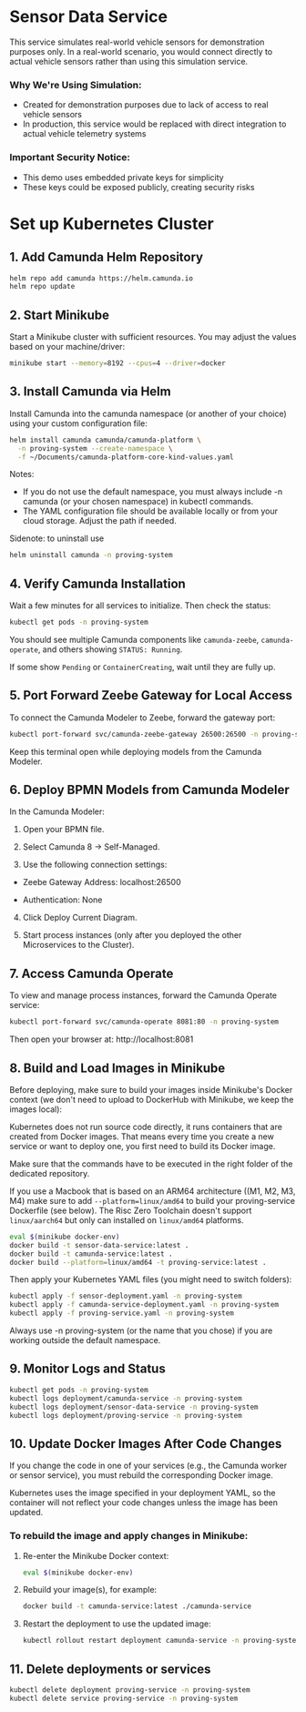 # Sensor Data Service

This service simulates real-world vehicle sensors for demonstration purposes only. In a real-world scenario, you would connect directly to actual vehicle sensors rather than using this simulation service.

### Why We're Using Simulation:

- Created for demonstration purposes due to lack of access to real vehicle sensors
- In production, this service would be replaced with direct integration to actual vehicle telemetry systems

### Important Security Notice:

- This demo uses embedded private keys for simplicity
- These keys could be exposed publicly, creating security risks


# Set up Kubernetes Cluster

## 1. Add Camunda Helm Repository
```bash
helm repo add camunda https://helm.camunda.io
helm repo update
```

## 2. Start Minikube
Start a Minikube cluster with sufficient resources. You may adjust the values based on your machine/driver:
```bash
minikube start --memory=8192 --cpus=4 --driver=docker
```

## 3. Install Camunda via Helm
Install Camunda into the camunda namespace (or another of your choice) using your custom configuration file:

```bash
helm install camunda camunda/camunda-platform \
  -n proving-system --create-namespace \
  -f ~/Documents/camunda-platform-core-kind-values.yaml
```
Notes:
- If you do not use the default namespace, you must always include -n camunda (or your chosen namespace) in kubectl commands.
- The YAML configuration file should be available locally or from your cloud storage. Adjust the path if needed.

Sidenote: to uninstall use
```bash
helm uninstall camunda -n proving-system
```

## 4. Verify Camunda Installation
Wait a few minutes for all services to initialize. Then check the status:

```bash
kubectl get pods -n proving-system
```
You should see multiple Camunda components like ```camunda-zeebe```, ```camunda-operate```, and others showing ```STATUS: Running```.

If some show ```Pending``` or ```ContainerCreating```, wait until they are fully up.

## 5. Port Forward Zeebe Gateway for Local Access
To connect the Camunda Modeler to Zeebe, forward the gateway port:

```bash
kubectl port-forward svc/camunda-zeebe-gateway 26500:26500 -n proving-system
```
Keep this terminal open while deploying models from the Camunda Modeler.

## 6. Deploy BPMN Models from Camunda Modeler
In the Camunda Modeler:

1. Open your BPMN file.

2. Select Camunda 8 → Self-Managed.

3. Use the following connection settings:

- Zeebe Gateway Address: localhost:26500

- Authentication: None

4. Click Deploy Current Diagram.
   
5. Start process instances (only after you deployed the other Microservices to the Cluster).

## 7. Access Camunda Operate
To view and manage process instances, forward the Camunda Operate service:

```bash
kubectl port-forward svc/camunda-operate 8081:80 -n proving-system
```
Then open your browser at: http://localhost:8081

## 8. Build and Load Images in Minikube
Before deploying, make sure to build your images inside Minikube's Docker context (we don't need to upload to DockerHub with Minikube, we keep the images local):

Kubernetes does not run source code directly, it runs containers that are created from Docker images. That means every time you create a new service or want to deploy one, you first need to build its Docker image.

Make sure that the commands have to be executed in the right folder of the dedicated repository.

If you use a Macbook that is based on an ARM64 architecture ((M1, M2, M3, M4) make sure to add ```--platform=linux/amd64``` to build your proving-service Dockerfile (see below). The Risc Zero Toolchain doesn't support ```linux/aarch64``` but only can installed on ```linux/amd64``` platforms.

```bash
eval $(minikube docker-env)
docker build -t sensor-data-service:latest .
docker build -t camunda-service:latest .
docker build --platform=linux/amd64 -t proving-service:latest .
```
Then apply your Kubernetes YAML files (you might need to switch folders):

```bash
kubectl apply -f sensor-deployment.yaml -n proving-system
kubectl apply -f camunda-service-deployment.yaml -n proving-system
kubectl apply -f proving-service.yaml -n proving-system
```
Always use -n proving-system (or the name that you chose) if you are working outside the default namespace.

## 9. Monitor Logs and Status
```bash
kubectl get pods -n proving-system
kubectl logs deployment/camunda-service -n proving-system
kubectl logs deployment/sensor-data-service -n proving-system
kubectl logs deployment/proving-service -n proving-system
```

## 10. Update Docker Images After Code Changes

If you change the code in one of your services (e.g., the Camunda worker or sensor service), you must rebuild the corresponding Docker image.

Kubernetes uses the image specified in your deployment YAML, so the container will not reflect your code changes unless the image has been updated.

### To rebuild the image and apply changes in Minikube:

1. Re-enter the Minikube Docker context:
   ```bash
   eval $(minikube docker-env)
   ```
2. Rebuild your image(s), for example:
   ```bash
   docker build -t camunda-service:latest ./camunda-service
   ```
3. Restart the deployment to use the updated image:
   ```bash
   kubectl rollout restart deployment camunda-service -n proving-system
   ```
## 11. Delete deployments or services

```bash
kubectl delete deployment proving-service -n proving-system
kubectl delete service proving-service -n proving-system
```

